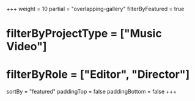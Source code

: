 +++
weight = 10
partial = "overlapping-gallery"
filterByFeatured = true
# filterByProjectType = ["Music Video"]
# filterByRole = ["Editor", "Director"]

sortBy = "featured"
paddingTop = false
paddingBottom = false
+++
